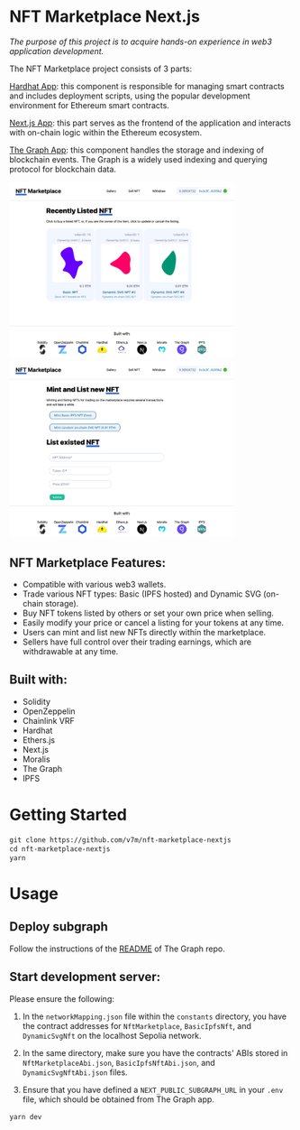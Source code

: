 # NFT Marketplace Next.js

*The purpose of this project is to acquire hands-on experience in web3 application development.*

The NFT Marketplace project consists of 3 parts:

[Hardhat App](https://github.com/v7m/nft-marketplace-hardhat): this component is responsible for managing smart contracts and includes deployment scripts, using the popular development environment for Ethereum smart contracts.

[Next.js App](https://github.com/v7m/nft-marketplace-nextjs): this part serves as the frontend of the application and interacts with on-chain logic within the Ethereum ecosystem.

[The Graph App](https://github.com/v7m/nft-marketplace-grap): this component handles the storage and indexing of blockchain events. The Graph is a widely used indexing and querying protocol for blockchain data.

<p float="left">
    <img src="readme-images/gallery.png" alt="image" width="400" height="auto">
    <img src="readme-images/sell-nft.png" alt="image" width="400" height="auto">
</p>

## NFT Marketplace Features:

- Compatible with various web3 wallets.
- Trade various NFT types: Basic (IPFS hosted) and Dynamic SVG (on-chain storage).
- Buy NFT tokens listed by others or set your own price when selling.
- Easily modify your price or cancel a listing for your tokens at any time.
- Users can mint and list new NFTs directly within the marketplace.
- Sellers have full control over their trading earnings, which are withdrawable at any time.

## Built with:
- Solidity
- OpenZeppelin
- Chainlink VRF
- Hardhat
- Ethers.js
- Next.js
- Moralis
- The Graph
- IPFS

# Getting Started

```
git clone https://github.com/v7m/nft-marketplace-nextjs
cd nft-marketplace-nextjs
yarn
```

# Usage

## Deploy subgraph

Follow the instructions of the [README](https://github.com/v7m/nft-marketplace-graph) of The Graph repo.

## Start development server:

Please ensure the following:

1. In the `networkMapping.json` file within the `constants` directory, you have the contract addresses for `NftMarketplace`, `BasicIpfsNft`, and `DynamicSvgNft` on the localhost Sepolia network.

2. In the same directory, make sure you have the contracts' ABIs stored in `NftMarketplaceAbi.json`, `BasicIpfsNftAbi.json`, and `DynamicSvgNftAbi.json` files.

3. Ensure that you have defined a `NEXT_PUBLIC_SUBGRAPH_URL` in your `.env` file, which should be obtained from The Graph app.

```
yarn dev
```
